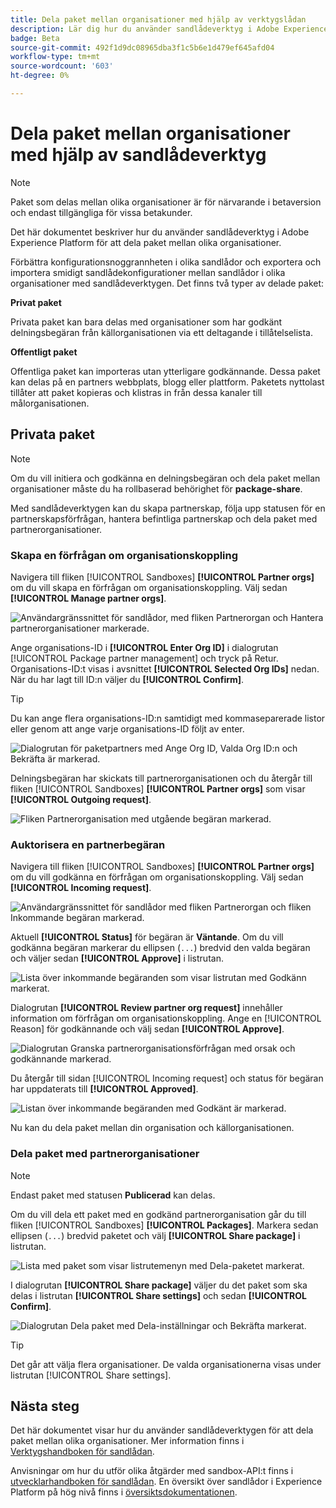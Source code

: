 ```yaml
---
title: Dela paket mellan organisationer med hjälp av verktygslådan
description: Lär dig hur du använder sandlådeverktyg i Adobe Experience Platform för att dela paket mellan olika organisationer.
badge: Beta
source-git-commit: 492f1d9dc08965dba3f1c5b6e1d479ef645afd04
workflow-type: tm+mt
source-wordcount: '603'
ht-degree: 0%

---
```


# Dela paket mellan organisationer med hjälp av sandlådeverktyg

>[!NOTE]
>
>Paket som delas mellan olika organisationer är för närvarande i betaversion och endast tillgängliga för vissa betakunder.

Det här dokumentet beskriver hur du använder sandlådeverktyg i Adobe Experience Platform för att dela paket mellan olika organisationer.

Förbättra konfigurationsnoggrannheten i olika sandlådor och exportera och importera smidigt sandlådekonfigurationer mellan sandlådor i olika organisationer med sandlådeverktygen. Det finns två typer av delade paket:

**Privat paket**

Privata paket kan bara delas med organisationer som har godkänt delningsbegäran från källorganisationen via ett deltagande i tillåtelselista.

**Offentligt paket**

Offentliga paket kan importeras utan ytterligare godkännande. Dessa paket kan delas på en partners webbplats, blogg eller plattform. Paketets nyttolast tillåter att paket kopieras och klistras in från dessa kanaler till målorganisationen.

## Privata paket

>[!NOTE]
>
>Om du vill initiera och godkänna en delningsbegäran och dela paket mellan organisationer måste du ha rollbaserad behörighet för **package-share**.

Med sandlådeverktygen kan du skapa partnerskap, följa upp statusen för en partnerskapsförfrågan, hantera befintliga partnerskap och dela paket med partnerorganisationer.

### Skapa en förfrågan om organisationskoppling

Navigera till fliken [!UICONTROL Sandboxes] **[!UICONTROL Partner orgs]** om du vill skapa en förfrågan om organisationskoppling. Välj sedan **[!UICONTROL Manage partner orgs]**.

![Användargränssnittet för sandlådor, med fliken Partnerorgan och Hantera partnerorganisationer markerade.](../images/ui/sandbox-tooling/private-manage-partner-orgs.png)

Ange organisations-ID i **[!UICONTROL Enter Org ID]** i dialogrutan [!UICONTROL Package partner management] och tryck på Retur. Organisations-ID:t visas i avsnittet **[!UICONTROL Selected Org IDs]** nedan. När du har lagt till ID:n väljer du **[!UICONTROL Confirm]**.

>[!TIP]
>
>Du kan ange flera organisations-ID:n samtidigt med kommaseparerade listor eller genom att ange varje organisations-ID följt av enter.

![Dialogrutan för paketpartners med Ange Org ID, Valda Org ID:n och Bekräfta är markerad.](../images/ui/sandbox-tooling/private-enter-org-id.png)

Delningsbegäran har skickats till partnerorganisationen och du återgår till fliken [!UICONTROL Sandboxes] **[!UICONTROL Partner orgs]** som visar **[!UICONTROL Outgoing request]**.

![Fliken Partnerorganisation med utgående begäran markerad.](../images/ui/sandbox-tooling/private-outgoing-request.png)

### Auktorisera en partnerbegäran

Navigera till fliken [!UICONTROL Sandboxes] **[!UICONTROL Partner orgs]** om du vill godkänna en förfrågan om organisationskoppling. Välj sedan **[!UICONTROL Incoming request]**.

![Användargränssnittet för sandlådor med fliken Partnerorgan och fliken Inkommande begäran markerad.](../images/ui/sandbox-tooling/private-authorise-partner-org.png)

Aktuell **[!UICONTROL Status]** för begäran är **Väntande**. Om du vill godkänna begäran markerar du ellipsen (`...`) bredvid den valda begäran och väljer sedan **[!UICONTROL Approve]** i listrutan.

![Lista över inkommande begäranden som visar listrutan med Godkänn markerat.](../images/ui/sandbox-tooling/private-approve-partner-org.png)

Dialogrutan **[!UICONTROL Review partner org request]** innehåller information om förfrågan om organisationskoppling. Ange en [!UICONTROL Reason] för godkännande och välj sedan **[!UICONTROL Approve]**.

![Dialogrutan Granska partnerorganisationsförfrågan med orsak och godkännande markerad.](../images/ui/sandbox-tooling/private-approval-partner-org.png)

Du återgår till sidan [!UICONTROL Incoming request] och status för begäran har uppdaterats till **[!UICONTROL Approved]**.

![Listan över inkommande begäranden med Godkänt är markerad.](../images/ui/sandbox-tooling/private-approved-partner-org.png)

Nu kan du dela paket mellan din organisation och källorganisationen.

### Dela paket med partnerorganisationer

>[!NOTE]
>
>Endast paket med statusen **Publicerad** kan delas.

Om du vill dela ett paket med en godkänd partnerorganisation går du till fliken [!UICONTROL Sandboxes] **[!UICONTROL Packages]**. Markera sedan ellipsen (`...`) bredvid paketet och välj **[!UICONTROL Share package]** i listrutan.

![Lista med paket som visar listrutemenyn med Dela-paketet markerat.](../images/ui/sandbox-tooling/private-share-package.png)

I dialogrutan **[!UICONTROL Share package]** väljer du det paket som ska delas i listrutan **[!UICONTROL Share settings]** och sedan **[!UICONTROL Confirm]**.

![Dialogrutan Dela paket med Dela-inställningar och Bekräfta markerat.](../images/ui/sandbox-tooling/private-share-package-confirm.png)

>[!TIP]
>
>Det går att välja flera organisationer. De valda organisationerna visas under listrutan [!UICONTROL Share settings].

## Nästa steg

Det här dokumentet visar hur du använder sandlådeverktygen för att dela paket mellan olika organisationer. Mer information finns i [Verktygshandboken för sandlådan](../ui/sandbox-tooling.md).

Anvisningar om hur du utför olika åtgärder med sandbox-API:t finns i [utvecklarhandboken för sandlådan](../api/getting-started.md). En översikt över sandlådor i Experience Platform på hög nivå finns i [översiktsdokumentationen](../home.md).

